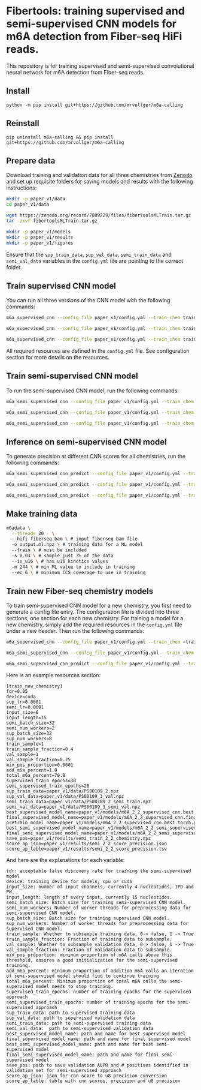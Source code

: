 # Fibertools: training supervised and semi-supervised CNN models for m6A detection from Fiber-seq HiFi reads. 

This repository is for training supervised and semi-supervised convolutional neural network for m6A detection from Fiber-seq reads.


## Install
```
python -m pip install git+https://github.com/mrvollger/m6a-calling
```
## Reinstall
```
pip uninstall m6a-calling && pip install git+https://github.com/mrvollger/m6a-calling
```
## Prepare data
Download training and validation data for all three chemistries from [Zenodo](https://zenodo.org/record/7809229) and set up requisite folders for saving models and results with the following instructions: 
```bash
mkdir -p paper_v1/data
cd paper_v1/data

wget https://zenodo.org/record/7809229/files/fibertoolsMLTrain.tar.gz
tar -zxvf fibertoolsMLTrain.tar.gz

mkdir -p paper_v1/models
mkdir -p paper_v1/results
mkdir -p paper_v1/figures
```
Ensure that the `sup_train_data`, `sup_val_data`, `semi_train_data` and `semi_val_data` variables in the `config.yml` file are pointing to the correct folder.

## Train supervised CNN model

You can run all three versions of the CNN model with the following commands: 

```bash
m6a_supervised_cnn --config_file paper_v1/config.yml --train_chem train_2_2_chemistry

m6a_supervised_cnn --config_file paper_v1/config.yml --train_chem train_3_2_chemistry

m6a_supervised_cnn --config_file paper_v1/config.yml --train_chem train_revio_chemistry
```

All required resources are defined in the `config.yml` file. See configuration section for more details on the resources. 

## Train semi-supervised CNN model

To run the semi-supervised CNN model, run the following commands: 

```bash
m6a_semi_supervised_cnn --config_file paper_v1/config.yml --train_chem train_2_2_chemistry

m6a_semi_supervised_cnn --config_file paper_v1/config.yml --train_chem train_3_2_chemistry

m6a_semi_supervised_cnn --config_file paper_v1/config.yml --train_chem train_revio_chemistry
```

## Inference on semi-supervised CNN model

To generate precision at different CNN scores for all chemistries, run the following commands:

```bash
m6a_semi_supervised_cnn_predict --config_file paper_v1/config.yml --train_chem train_2_2_chemistry

m6a_semi_supervised_cnn_predict --config_file paper_v1/config.yml --train_chem train_3_2_chemistry

m6a_semi_supervised_cnn_predict --config_file paper_v1/config.yml --train_chem train_revio_chemistry
```

## Make training data
```bash
m6adata \
  --threads 20 - \ 
  --hifi fiberseq.bam \ # input fiberseq bam file
  -o output.ml.npz \ # training data for a ML model
  --train \ # must be included
  -s 0.03 \ # sample just 3% of the data
  --is_u16 \ # has u16 kinetics values 
  -m 244 \ # min ML value to include in training
  --ec 6 \ # minimum CCS coverage to use in training
```

## Train new Fiber-seq chemistry models
To train semi-supervised CNN model for a new chemistry, you first need to generate a config file entry. The configuration file is divided into three sections, one section for each new chemistry. For training a model for a new chemistry, simply add the required resources in the `config.yml` file under a new header. Then run the following commands: 

```bash
m6a_supervised_cnn --config_file paper_v1/config.yml --train_chem <train_new_chemistry>

m6a_semi_supervised_cnn --config_file paper_v1/config.yml --train_chem <train_new_chemistry>

m6a_semi_supervised_cnn_predict --config_file paper_v1/config.yml --train_chem <train_new_chemistry>
```

Here is an example resources section: 

```
[train_new_chemistry]
fdr=0.05
device=cuda
sup_lr=0.0001
semi_lr=0.0001
input_size=6
input_length=15
semi_batch_size=32
semi_num_workers=2
sup_batch_size=32
sup_num_workers=8
train_sample=1
train_sample_fraction=0.4
val_sample=1
val_sample_fraction=0.25
min_pos_proportion=0.0001
add_m6a_percent=1.0
total_m6a_percent=70.0
supervised_train_epochs=30
semi_supervised_train_epochs=20
sup_train_data=paper_v1/data/PS00109_2.npz
sup_val_data=paper_v1/data/PS00109_3_val.npz
semi_train_data=paper_v1/data/PS00109_2_semi_train.npz
semi_val_data=paper_v1/data/PS00109_3_semi_val.npz
best_supervised_model_name=paper_v1/models/m6A_2_2_supervised_cnn.best_tmp.torch.pickle
final_supervised_model_name=paper_v1/models/m6A_2_2_supervised_cnn.final_tmp.torch
pretrain_model_name=paper_v1/models/m6A_2_2_supervised_cnn.best.torch.pickle
best_semi_supervised_model_name=paper_v1/models/m6A_2_2_semi_supervised_cnn.best.torch_tmp.pickle
final_semi_supervised_model_name=paper_v1/models/m6A_2_2_semi_supervised_cnn.final.torch_tmp.pickle
save_pos=paper_v1/results/semi_train_2_2_chemistry.npz
score_ap_json=paper_v1/results/semi_2_2_score_precision.json
score_ap_table=paper_v1/results/semi_2_2_score_precision.tsv
```

And here are the explanations for each variable:

```
fdr: acceptable false discovery rate for training the semi-supervised model
device: training device for models, cpu or cuda
input_size: number of input channels, currently 4 nucleotides, IPD and PW. 
input_length: length of every input, currently 15 nucleotides. 
semi_batch_size: Batch size for training semi-supervised CNN model. 
semi_num_workers: Number of worker threads for preprocessing data for semi-supervised CNN model. 
sup_batch_size: Batch size for training supervised CNN model. 
sup_num_workers: Number of worker threads for preprocessing data for supervised CNN model.
train_sample: Whether to subsample training data, 0-> false, 1 -> True
train_sample_fraction: Fraction of training data to subsample. 
val_sample: Whether to subsample validation data, 0-> false, 1 -> True
val_sample_fraction: Fraction of validation data to subsample. 
min_pos_proportion: minimum proportion of m6A calls above this threshold, ensures a good initialization for the semi-supervised training. 
add_m6a_percent: minimum proportion of addition m6A calls an iteration of semi-supervised model should find to continue training 
total_m6a_percent: Minimum proportion of total m6A calls the semi-supervised model needs to stop training.
supervised_train_epochs: number of training epochs for the supervised approach
semi_supervised_train_epochs: number of training epochs for the semi-supervised approach
sup_train_data: path to supervised training data
sup_val_data: path to supervised validation data
semi_train_data: path to semi-supervised training data
semi_val_data:  path to semi-supervised validation data
best_supervised_model_name: path and name for best supervised model
final_supervised_model_name: path and name for final supervised model
best_semi_supervised_model_name: path and name for best semi-supervised model
final_semi_supervised_model_name: path and name for final semi-supervised model
save_pos: path to save validation AUPR and # positives identified in validation set for semi-supervised approach
score_ap_json: json for cnn score to u8 precision conversion
score_ap_table: table with cnn scores, precision and u8 precision
```






